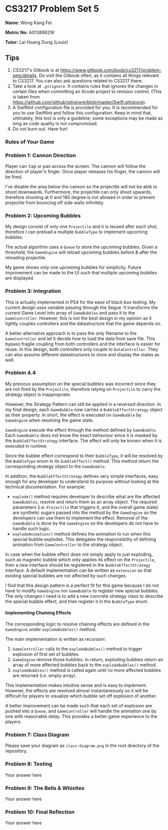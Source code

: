 CS3217 Problem Set 5
==

**Name:** Wong Kang Fei

**Matric No:** A0138862W

**Tutor:** Lai Hoang Dung (Louis)

## Tips

1. CS3217's Gitbook is at https://www.gitbook.com/book/cs3217/problem-sets/details. Do visit the Gitbook often, as it contains all things relevant to CS3217. You can also ask questions related to CS3217 there.
2. Take a look at `.gitignore`. It contains rules that ignores the changes in certain files when committing an Xcode project to revision control. (This is taken from https://github.com/github/gitignore/blob/master/Swift.gitignore).
3. A Swiftlint configuration file is provided for you. It is recommended for you to use Swiftlint and follow this configuration. Keep in mind that, ultimately, this tool is only a guideline; some exceptions may be made as long as code quality is not compromised.
4. Do not burn out. Have fun!

### Rules of Your Game



### Problem 1: Cannon Direction

Player can <kbd>tap</kbd> or <kbd>pan</kbd> across the screen. The cannon will follow the direction of player's finger. Once player releases his finger, the cannon will be fired.

I've disable the area below the cannon so the projectile will not be able to shoot downwards. Furthermore, the projectile can only shoot upwards, therefore shooting at 0 and 180 degree is not allowed in order to prevent projectile from bouncing off side walls infinitely.

### Problem 2: Upcoming Bubbles

My design consist of only one `Projectile` and it is reused after each shot, therefore I can preload a multiple `BubbleType` to implement upcoming bubbles.

The actual algorithm uses a `Queue` to store the upcoming bubbles. Given a threshold, the `GameEngine` will reload upcoming bubbles before & after the reloading projectile.

My game shows only one upcoming bubbles for simplicity. Future improvement can be made to the UI such that multiple upcoming bubbles are displayed.

### Problem 3: Integration

This is actually implemented in PS4 for the ease of black box testing. My current design uses variable passing through the Segue. It transforms the current Game Level into array of `GameBubbles` and pass it to the `GameController`. However, this is not the best design in my opinion as it tightly couples controllers and the datastructure that the game depends on.

A better alternative approach is to pass the only filename to the `GameController` and let it decide how to load the data from save file. This bypass fragile coupling from both controllers and the interface is easier for reuse. In this design, both controllers only couple to `DataController`. They can also assume different datastructures to store and display the states as well.

### Problem 4.4

My previous assumption on the special bubbles was incorrect since they are not fired by the `Projectile`, therefore relying on `Projectile` to carry the strategy object is inappropriate. 

However, the Strategy Pattern can still be applied in a reversed direction. In my final design, each `GameBubble` now carries a `BubbleEffectStrategy` object as their property. In short, the effect is executed on `GameBubble` by `GameEngine` when resolving the game state.

`GameEngine` execute the effect through the method defined by `GameBubble`. Each `GameBubble` does not know the exact behaviour since it is masked by the `BubbleEffectStrategy` interface. The effect will only be known when it is executed in runtime.

Since the bubble effect correspond to their `BubbleType`, it will be resolved by the `BubbleType` enum in its `bubbleEffect()` method. This method return the corresponding strategy object to the `GameBubble`.

In addition, the `BubbleEffectStrategy` defines very simple interfaces, easy enough for any developer to understand its purpose without looking at the technical documentation. For example:

- `explode()` method requires developer to describe what are the affected `GameBubbles`, resolve and return them as an array object. The required parameters (i.e. `Projectile` that triggers it, and the overall game state) are synthetic sugars passed into the method by the `GameEngine` so the developers can use them to implement the effect. Removal of the `GameBubble` is done by the `GameEngine` so the developers do not have to handle such logic.
- `explodeAnimation()` method defines the animation to run when this special bubble explodes. This delegates the responsibility of defining animation from `GameController` to the strategy object.

In case when the bubble effect does not simply apply to just exploding, such as magnetic bubble which only applies its effect on the `Projectile`, then a new interface should be registered in the `BubbleEffectStrategy` interface. A default implementation can be written as `extension` so that existing special bubbles are not affected by such changes.

I find that this design pattern is a perfect fit for this game because I do not have to modify `GameEngine` nor `GameBubble` to register new special bubbles. The only changes I need is to add a new concrete strategy class to describe the special bubble effect, and then register it in the `BubbleType` enum.

#### Implementing Chaining Effects

The corresponding logic to resolve chaining effects are defined in the `GameEngine` under `explodeBubbles()` method.

The main implementation is written as recursion:
1. `GameController` calls to the `explodeBubbles()` method to trigger explosion of first set of bubbles.
2. `GameEngine` remove those bubbles. In return, exploding bubbles return an array of more affected bubbles back to the `explodeBubbles()` method.
3. `explodeBubbles()` method is called again until no more affected bubbles are returned (i.e. empty array).

This implementation makes intuitive sense and is easy to implement. However, the effects are resolved almost instantaneously so it will be difficult for players to visualize which bubble set off explosion of another.

A better improvement can be made such that each set of explosion are pushed into a `Queue`, and `GameController` will handle the animation one by one with reasonable delay. This provides a better game experience to the players.

### Problem 7: Class Diagram

Please save your diagram as `class-diagram.png` in the root directory of the repository.

### Problem 8: Testing

Your answer here


### Problem 9: The Bells & Whistles

Your answer here


### Problem 10: Final Reflection

Your answer here

